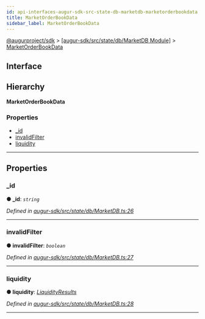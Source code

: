 ```yaml
---
id: api-interfaces-augur-sdk-src-state-db-marketdb-marketorderbookdata
title: MarketOrderBookData
sidebar_label: MarketOrderBookData
---
```


[@augurproject/sdk](api-readme.md) > [[augur-sdk/src/state/db/MarketDB Module]](api-modules-augur-sdk-src-state-db-marketdb-module.md) > [MarketOrderBookData](api-interfaces-augur-sdk-src-state-db-marketdb-marketorderbookdata.md)

## Interface

## Hierarchy

**MarketOrderBookData**

### Properties

* [_id](api-interfaces-augur-sdk-src-state-db-marketdb-marketorderbookdata.md#_id)
* [invalidFilter](api-interfaces-augur-sdk-src-state-db-marketdb-marketorderbookdata.md#invalidfilter)
* [liquidity](api-interfaces-augur-sdk-src-state-db-marketdb-marketorderbookdata.md#liquidity)

---

## Properties

<a id="_id"></a>

###  _id

**● _id**: *`string`*

*Defined in [augur-sdk/src/state/db/MarketDB.ts:26](https://github.com/AugurProject/augur/blob/0787bf1a23/packages/augur-sdk/src/state/db/MarketDB.ts#L26)*

___
<a id="invalidfilter"></a>

###  invalidFilter

**● invalidFilter**: *`boolean`*

*Defined in [augur-sdk/src/state/db/MarketDB.ts:27](https://github.com/AugurProject/augur/blob/0787bf1a23/packages/augur-sdk/src/state/db/MarketDB.ts#L27)*

___
<a id="liquidity"></a>

###  liquidity

**● liquidity**: *[LiquidityResults](api-interfaces-augur-sdk-src-state-db-marketdb-liquidityresults.md)*

*Defined in [augur-sdk/src/state/db/MarketDB.ts:28](https://github.com/AugurProject/augur/blob/0787bf1a23/packages/augur-sdk/src/state/db/MarketDB.ts#L28)*

___

